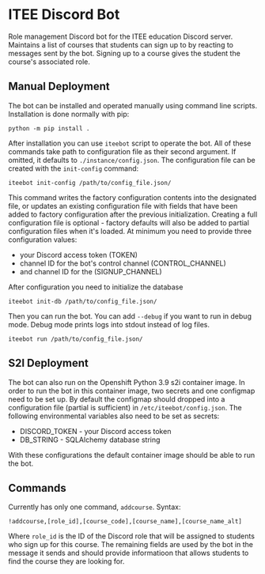 # ITEE Discord Bot

Role management Discord bot for the ITEE education Discord server. Maintains a list of courses that students can sign up to by reacting to messages sent by the bot. Signing up to a course gives the student the course's associated role.

## Manual Deployment

The bot can be installed and operated manually using command line scripts. Installation is done normally with pip:

    python -m pip install .
    
After installation you can use `iteebot` script to operate the bot. All of these commands take path to configuration file as their second argument. If omitted, it defaults to `./instance/config.json`. The configuration file can be created with the `init-config` command:

    iteebot init-config /path/to/config_file.json/
    
This command writes the factory configuration contents into the designated file, or updates an existing configuration file with fields that have been added to factory configuration after the previous initialization. Creating a full configuration file is optional - factory defaults will also be added to partial configuration files when it's loaded. At minimum you need to provide three configuration values: 

* your Discord access token (TOKEN)
* channel ID for the bot's control channel (CONTROL_CHANNEL)
* and channel ID for the (SIGNUP_CHANNEL)

After configuration you need to initialize the database 

    iteebot init-db /path/to/config_file.json/
    
Then you can run the bot. You can add `--debug` if you want to run in debug mode. Debug mode prints logs into stdout instead of log files.

    iteebot run /path/to/config_file.json/
    
## S2I Deployment

The bot can also run on the Openshift Python 3.9 s2i container image. In order to run the bot in this container image, two secrets and one configmap need to be set up. By default the configmap should dropped into a configuration file (partial is sufficient) in `/etc/iteebot/config.json`. The following environmental variables also need to be set as secrets:

* DISCORD_TOKEN - your Discord access token
* DB_STRING - SQLAlchemy database string

With these configurations the default container image should be able to run the bot.

## Commands

Currently has only one command, `addcourse`. Syntax:

    !addcourse,[role_id],[course_code],[course_name],[course_name_alt] 
    
Where `role_id` is the ID of the Discord role that will be assigned to students who sign up for this course. The remaining fields are used by the bot in the message it sends and should provide informatioon that allows students to find the course they are looking for.



